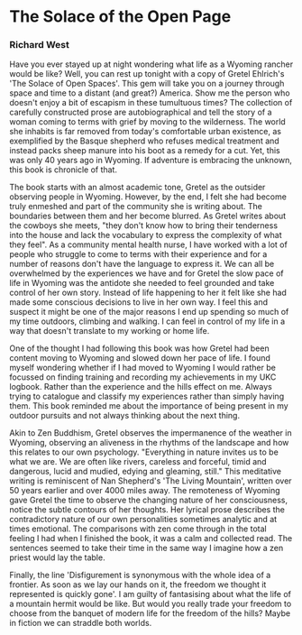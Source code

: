 # The Solace of the Open Page
### Richard West

Have you ever stayed up at night wondering what life as a Wyoming rancher would be like? Well, you can rest up tonight with a copy of Gretel Ehlrich's 'The Solace of Open Spaces'. This gem will take you on a journey through space and time to a distant (and great?) America. Show me the person who doesn't enjoy a bit of escapism in these tumultuous times? The collection of carefully constructed prose are autobiographical and tell the story of a woman coming to terms with grief by moving to the wilderness. The world she inhabits is far removed from today's comfortable urban existence, as exemplified by the Basque shepherd who refuses medical treatment and instead packs sheep manure into his boot as a remedy for a cut. Yet, this was only 40 years ago in Wyoming. If adventure is embracing the unknown, this book is chronicle of that.

The book starts with an almost academic tone, Gretel as the outsider observing people in Wyoming. However, by the end, I felt she had become truly enmeshed and part of the community she is writing about. The boundaries between them and her become blurred. As Gretel writes about the cowboys she meets, "they don't know how to bring their tenderness into the house and lack the vocabulary to express the complexity of what they feel". As a community mental health nurse, I have worked with a lot of people who struggle to come to terms with their experience and for a number of reasons don't have the language to express it. We can all be overwhelmed by the experiences we have and for Gretel the slow pace of life in Wyoming was the antidote she needed to feel grounded and take control of her own story. Instead of life happening to her it felt like she had made some conscious decisions to live in her own way. I feel this and suspect it might be one of the major reasons I end up spending so much of my time outdoors, climbing and walking. I can feel in control of my life in a way that doesn't translate to my working or home life.

One of the thought I had following this book was how Gretel had been content moving to Wyoming and slowed down her pace of life. I found myself wondering whether if I had moved to Wyoming I would rather be focussed on finding training and recording my achievements in my UKC logbook. Rather than the experience and the hills effect on me. Always trying to catalogue and classify my experiences rather than simply having them. This book reminded me about the importance of being present in my outdoor pursuits and not always thinking about the next thing.

Akin to Zen Buddhism, Gretel observes the impermanence of the weather in Wyoming, observing an aliveness in the rhythms of the landscape and how this relates to our own psychology. "Everything in nature invites us to be what we are. We are often like rivers, careless and forceful, timid and dangerous, lucid and mudied, edying and gleaming, still." This meditative writing is reminiscent of Nan Shepherd's 'The Living Mountain', written over 50 years earlier and over 4000 miles away. The remoteness of Wyoming gave Gretel the time to observe the changing nature of her consciousness, notice the subtle contours of her thoughts. Her lyrical prose describes the contradictory nature of our own personalities sometimes analytic and at times emotional. The comparisons with zen come through in the total feeling I had when I finished the book, it was a calm and collected read. The sentences seemed to take their time in the same way I imagine how a zen priest would lay the table.

Finally, the line 'Disfigurement is synonymous with the whole idea of a frontier. As soon as we lay our hands on it, the freedom we thought it represented is quickly gone'. I am guilty of fantasising about what the life of a mountain hermit would be like. But would you really trade your freedom to choose from the banquet of modern life for the freedom of the hills? Maybe in fiction we can straddle both worlds.
